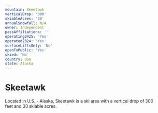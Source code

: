 ```yaml
---
mountain: Skeetawk
verticalDrop: '300'
skiableAcres: '30'
annualSnowfall: N/A
owner: Independent
passAffiliations: ''
operating2425: 'Yes'
operated2324: 'Yes'
surfaceLiftsOnly: 'No'
openToPublic: 'Yes'
skied: 'No'
country: USA
state: Alaska
---
```


# Skeetawk

Located in U.S. - Alaska, Skeetawk is a ski area with a vertical drop of 300 feet and 30 skiable acres.
